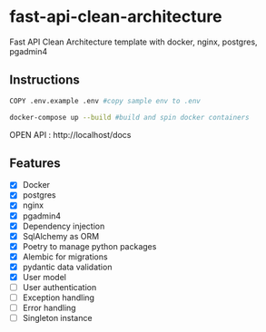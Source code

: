 # fast-api-clean-architecture
Fast API Clean Architecture template with docker, nginx, postgres, pgadmin4
<br/>



## Instructions

```bash
COPY .env.example .env #copy sample env to .env
```

```bash
docker-compose up --build #build and spin docker containers
```
OPEN API : http://localhost/docs


## Features
- [X] Docker
- [x] postgres
- [x] nginx
- [x] pgadmin4
- [x] Dependency injection
- [x] SqlAlchemy as ORM
- [x] Poetry to manage python packages
- [x] Alembic for migrations
- [x] pydantic data validation
- [x] User model
- [ ] User authentication 
- [ ] Exception handling
- [ ] Error handling
- [ ] Singleton instance
